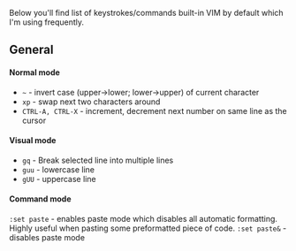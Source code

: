 Below you'll find list of keystrokes/commands built-in VIM by default which I'm using frequently.

## General

#### Normal mode

* `~` - invert case (upper->lower; lower->upper) of current character
* `xp` - swap next two characters around
* `CTRL-A, CTRL-X` - increment, decrement next number on same line as the cursor

#### Visual mode

* `gq` - Break selected line into multiple lines
* `guu` - lowercase line
* `gUU` - uppercase line

#### Command mode

`:set paste` - enables paste mode which disables all automatic formatting. Highly useful when pasting some preformatted piece of code.
`:set paste&` - disables paste mode
